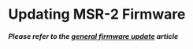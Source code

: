 # Updating MSR-2 Firmware

##### Please refer to the [general firmware update](https://wiki.apolloautomation.com/books/general/page/updating-firmware "Updating Firmware") article